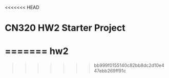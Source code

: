 <<<<<<< HEAD
# CN320 HW2 Starter Project
=======
hw2
===
>>>>>>> bb999f0155140c82bb8dc2d10e447ebb269ff91c
